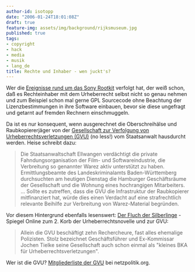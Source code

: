 ```yaml
---
author-id: isotopp
date: "2006-01-24T18:01:08Z"
draft: true
feature-img: assets/img/background/rijksmuseum.jpg
published: true
tags:
- copyright
- hack
- media
- musik
- lang_de
title: Rechte und Inhaber - wen juckt's?
---
```

Wer die <a href="http://blog.koehntopp.de/archives/1107-Sony-Rootkit-Timeline.html">Ereignisse rund um das Sony Rootkit</a> verfolgt hat, der weiß schon, daß es Rechteinhaber mit dem Urheberrecht selbst nicht so genau nehmen und zum Beispiel schon mal gerne GPL Sourcecode ohne Beachtung der Lizenzbestimmungen in ihre Software einbauen, bevor sie diese ungefragt und getarnt auf fremden Rechnern einschmuggeln.

Da ist es nur konsequent, wenn ausgerechnet die Oberschreihälse und Raubkopiererjäger von der <a href="http://www.heise.de/newsticker/meldung/68760">Gesellschaft zur Verfolgung von Urheberrechtsverletzungen (GVU)</a> (no less!) vom Staatsanwalt hausdurcht werden. Heise schreibt dazu: <blockquote>Die Staatsanwaltschaft Ellwangen verdächtigt die private Fahndungsorganisation der Film- und Softwareindustrie, die Verbreitung so genannter Warez aktiv unterstützt zu haben. Ermittlungsbeamte des Landeskriminalamts Baden-Württemberg durchsuchten am heutigen Dienstag die Hamburger Geschäftsräume der Gesellschaft und die Wohnung eines hochrangigen Mitarbeiters.
... 
Sollte es zutreffen, dass die GVU die Infrastruktur der Raubkopierer mitfinanziert hat, würde dies einen Verdacht auf eine strafrechtlich relevante Beihilfe zur Verbreitung von Warez-Material begründen.</blockquote> Vor diesem Hintergrund ebenfalls lesenswert: <a href="http://www.spiegel.de/spiegel/0,1518,396497,00.html">Der Fluch der Silberlinge</a> - Spiegel Online zum 2. Korb der Urheberrechtsnovelle und zur GVU: <blockquote> Allein die GVU beschäftigt zehn Rechercheure, fast alles ehemalige Polizisten. Stolz bezeichnet Geschäftsführer und Ex-Kommissar Jochen Tielke seine Gesellschaft auch schon einmal als "kleines BKA für Urheberrechtsverletzungen".</blockquote>

Wer ist die GVU? <a href="http://www.netzpolitik.org/2006/die-gvu-wurde-von-der-polizei-durchsucht/">Mitgliederliste der GVU</a> bei netzpolitik.org.
